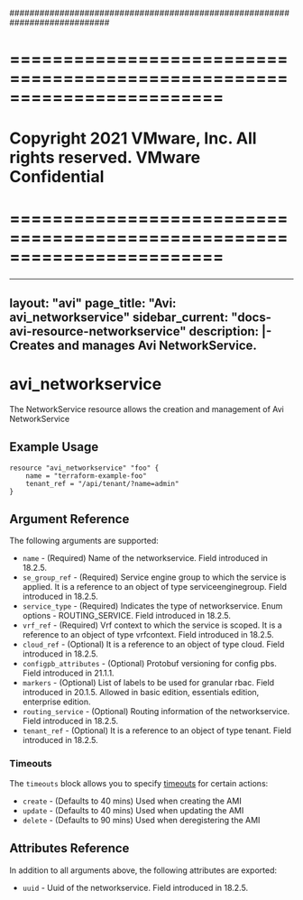 ############################################################################
# ========================================================================
# Copyright 2021 VMware, Inc.  All rights reserved. VMware Confidential
# ========================================================================
###

<!--
    Copyright 2021 VMware, Inc.
    SPDX-License-Identifier: Mozilla Public License 2.0
-->
---
layout: "avi"
page_title: "Avi: avi_networkservice"
sidebar_current: "docs-avi-resource-networkservice"
description: |-
  Creates and manages Avi NetworkService.
---

# avi_networkservice

The NetworkService resource allows the creation and management of Avi NetworkService

## Example Usage

```hcl
resource "avi_networkservice" "foo" {
    name = "terraform-example-foo"
    tenant_ref = "/api/tenant/?name=admin"
}
```

## Argument Reference

The following arguments are supported:

* `name` - (Required) Name of the networkservice. Field introduced in 18.2.5.
* `se_group_ref` - (Required) Service engine group to which the service is applied. It is a reference to an object of type serviceenginegroup. Field introduced in 18.2.5.
* `service_type` - (Required) Indicates the type of networkservice. Enum options - ROUTING_SERVICE. Field introduced in 18.2.5.
* `vrf_ref` - (Required) Vrf context to which the service is scoped. It is a reference to an object of type vrfcontext. Field introduced in 18.2.5.
* `cloud_ref` - (Optional) It is a reference to an object of type cloud. Field introduced in 18.2.5.
* `configpb_attributes` - (Optional) Protobuf versioning for config pbs. Field introduced in 21.1.1.
* `markers` - (Optional) List of labels to be used for granular rbac. Field introduced in 20.1.5. Allowed in basic edition, essentials edition, enterprise edition.
* `routing_service` - (Optional) Routing information of the networkservice. Field introduced in 18.2.5.
* `tenant_ref` - (Optional) It is a reference to an object of type tenant. Field introduced in 18.2.5.


### Timeouts

The `timeouts` block allows you to specify [timeouts](https://www.terraform.io/docs/configuration/resources.html#timeouts) for certain actions:

* `create` - (Defaults to 40 mins) Used when creating the AMI
* `update` - (Defaults to 40 mins) Used when updating the AMI
* `delete` - (Defaults to 90 mins) Used when deregistering the AMI

## Attributes Reference

In addition to all arguments above, the following attributes are exported:

* `uuid` -  Uuid of the networkservice. Field introduced in 18.2.5.

